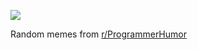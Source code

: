 ![](https://preview.redd.it/60cmohi3l9ae1.png?width=320&crop=smart&auto=webp&s=70d96f93347f4a74d72dcc5eb7e73g5tu7fbbba2ad785b1e4)

 Random memes from [r/ProgrammerHumor](https://www.reddit.com/r/ProgrammerHumor/)
